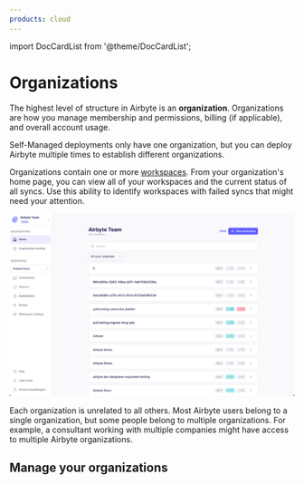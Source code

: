 ```yaml
---
products: cloud
---
```


import DocCardList from '@theme/DocCardList';

# Organizations

The highest level of structure in Airbyte is an **organization**. Organizations are how you manage membership and permissions, billing (if applicable), and overall account usage.

Self-Managed deployments only have one organization, but you can deploy Airbyte multiple times to establish different organizations.

Organizations contain one or more [workspaces](../workspaces). From your organization's home page, you can view all of your workspaces and the current status of all syncs. Use this ability to identify workspaces with failed syncs that might need your attention.

![Organization home page](../../images/organization-homepage.png)

Each organization is unrelated to all others. Most Airbyte users belong to a single organization, but some people belong to multiple organizations. For example, a consultant working with multiple companies might have access to multiple Airbyte organizations.

## Manage your organizations

<DocCardList />
